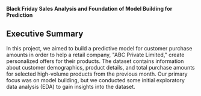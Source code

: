 **Black Friday Sales Analysis and Foundation of Model Building for Prediction**

## Executive Summary
In this project, we aimed to build a predictive model for customer purchase amounts in order to help a retail company, "ABC Private Limited," create personalized offers for their products. The dataset contains information about customer demographics, product details, and total purchase amounts for selected high-volume products from the previous month. Our primary focus was on model building, but we conducted some initial exploratory data analysis (EDA) to gain insights into the dataset.

